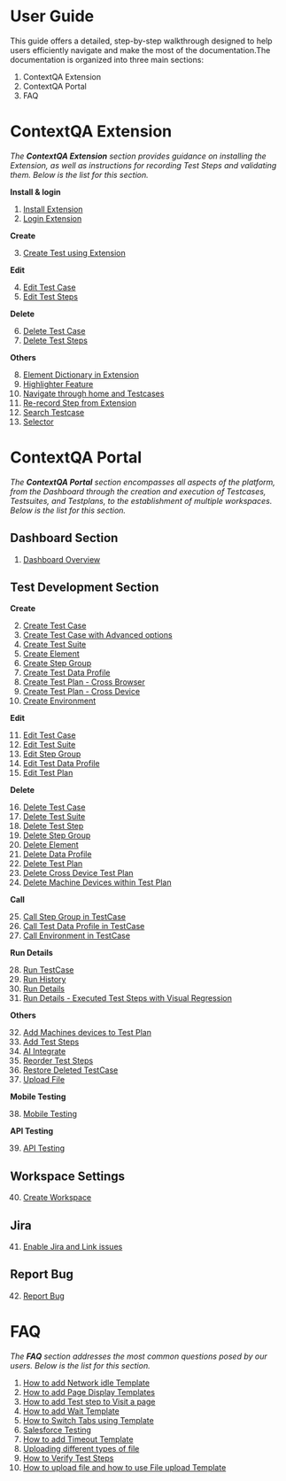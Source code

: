 
# **User Guide**

This guide offers a detailed, step-by-step walkthrough designed to help users efficiently navigate and make the most of the documentation.The documentation is organized into three main sections:

1. ContextQA Extension
2. ContextQA Portal 
3. FAQ


# **ContextQA Extension** 
    
*The **ContextQA Extension** section provides guidance on installing the Extension, as well as instructions for recording Test Steps and validating them. Below is the list for this section.*


**Install & login**  
    
1. [Install Extension](./../02-ContextQA-Extension/01-Install-&-Login/Install-extension.md)
2. [Login Extension](./../02-ContextQA-Extension/01-Install-&-Login/Login-Extension.md) 


**Create**  
    
3. [Create Test using Extension](./../02-ContextQA-Extension/02-Create/create-a-test-case-in-chrome-extension.md)

**Edit**  
    
4. [Edit Test Case](./../02-ContextQA-Extension/03-Edit/Edit-Test-Case.md)
5. [Edit Test Steps](./../02-ContextQA-Extension/03-Edit/Edit-Test-Steps.md)

**Delete**  
   
6. [Delete Test Case](./../02-ContextQA-Extension/04-Delete/delete-test-case.md)
7. [Delete Test Steps](./../02-ContextQA-Extension/04-Delete/delete-test-steps.md)

**Others**  
   
8. [Element Dictionary in Extension](./../02-ContextQA-Extension/05-Others/Element-Directory-in-Extension.md)  
9. [Highlighter Feature](./../02-ContextQA-Extension/05-Others/highlighter-feature.md)  
10. [Navigate through home and Testcases](./../02-ContextQA-Extension/05-Others/navigate-through-home-and-testcases-in-the-contextqa-extension.md)  
11. [Re-record Step from Extension](./../02-ContextQA-Extension/05-Others/re-record-step-from-extension.md)  
12. [Search Testcase](./../02-ContextQA-Extension/05-Others/search-test-case.md)  
13. [Selector](./../02-ContextQA-Extension/05-Others/selector.md)  


# **ContextQA Portal**

*The **ContextQA Portal** section encompasses all aspects of the platform, from the Dashboard through the creation and execution of Testcases, Testsuites, and Testplans, to the establishment of multiple workspaces. Below is the list for this section.*


## **Dashboard Section**  

1. [Dashboard Overview](./../03-ContextQA-Portal/01-Dashboard-section/1.1-Dashboard-Overview.md)  

## **Test Development Section**  
    
**Create**  

2. [Create Test Case](./../03-ContextQA-Portal/02-Test-Development-Section/01-Create/1.1-create-test-case.md)  
3. [Create Test Case with Advanced options](./../03-ContextQA-Portal/02-Test-Development-Section/01-Create/1.2-create-test-case-with-advanced-options.md)  
4. [Create Test Suite](./../03-ContextQA-Portal/02-Test-Development-Section/01-Create/1.3-create-test-suite.md)  
5. [Create Element](./../03-ContextQA-Portal/02-Test-Development-Section/01-Create/1.4-create-element.md)  
6. [Create Step Group](./../03-ContextQA-Portal/02-Test-Development-Section/01-Create/1.5-Create-step-group.md)  
7. [Create Test Data Profile](./../03-ContextQA-Portal/02-Test-Development-Section/01-Create/1.6-create-test-data-profile.md)  
8. [Create Test Plan - Cross Browser](./../03-ContextQA-Portal/02-Test-Development-Section/01-Create/1.7-create-test-plan-Cross_browser.md)  
9. [Create Test Plan - Cross Device](./../03-ContextQA-Portal/02-Test-Development-Section/01-Create/1.8-create-test-plan-cross-device.md)  
10. [Create Environment](./../03-ContextQA-Portal/02-Test-Development-Section/01-Create/1.9-create-environment.md)  

**Edit**  

11. [Edit Test Case](./../03-ContextQA-Portal/02-Test-Development-Section/02-Edit/2.1-edit-test-case.md)  
12. [Edit Test Suite](./../03-ContextQA-Portal/02-Test-Development-Section/02-Edit/2.2-edit-test-suite.md) 
13. [Edit Step Group](./../03-ContextQA-Portal/02-Test-Development-Section/02-Edit/2.3-edit-step-group.md)   
14. [Edit Test Data Profile](./../03-ContextQA-Portal/02-Test-Development-Section/02-Edit/2.4-edit-test-data-profile.md)  
15. [Edit Test Plan](./../03-ContextQA-Portal/02-Test-Development-Section/02-Edit/2.5-edit-test-plan.md)  

**Delete** 

16. [Delete Test Case](./../03-ContextQA-Portal/02-Test-Development-Section/03-Delete/3.1-delete-test-case.md)  
17. [Delete Test Suite](./../03-ContextQA-Portal/02-Test-Development-Section/03-Delete/3.2-delete-test-suite.md)  
18. [Delete Test Step](./../03-ContextQA-Portal/02-Test-Development-Section/03-Delete/3.3-delete-test-step.md)  
19. [Delete Step Group](./../03-ContextQA-Portal/02-Test-Development-Section/03-Delete/3.4-delete-step-group.md)  
20. [Delete Element](./../03-ContextQA-Portal/02-Test-Development-Section/03-Delete/3.5-delete-element.md)  
21. [Delete Data Profile](./../03-ContextQA-Portal/02-Test-Development-Section/03-Delete/3.6-delete-data-profile.md)  
22. [Delete Test Plan](./../03-ContextQA-Portal/02-Test-Development-Section/03-Delete/3.7-delete-test-plan.md)  
23. [Delete Cross Device Test Plan](./../03-ContextQA-Portal/02-Test-Development-Section/03-Delete/3.8-delete-cross-device-test-plan.md)  
24. [Delete Machine Devices within Test Plan](./../03-ContextQA-Portal/02-Test-Development-Section/03-Delete/3.9-delete-machine-devices-within-test-plan.md)  



**Call**  

25. [Call Step Group in TestCase](./../03-ContextQA-Portal/02-Test-Development-Section/04-Call/4.1-Call-step-group-in-test-case.md)  
26. [Call Test Data Profile in TestCase](./../03-ContextQA-Portal/02-Test-Development-Section/04-Call/4.2-Call-Test-Data-Profile-in-Testcase.md)  
27. [Call Environment in TestCase](./../03-ContextQA-Portal/02-Test-Development-Section/04-Call/4.3-Call-Environment-in-Testcase.md) 

**Run Details**  

28. [Run TestCase](./../03-ContextQA-Portal/02-Test-Development-Section/05-Run-Details/5.1-run-test-case.md)  
29. [Run History](./../03-ContextQA-Portal/02-Test-Development-Section/05-Run-Details/5.2-run-history.md)  
30. [Run Details](./../03-ContextQA-Portal/02-Test-Development-Section/05-Run-Details/5.3-run-details.md)  
31. [Run Details - Executed Test Steps with Visual Regression](./../03-ContextQA-Portal/02-Test-Development-Section/05-Run-Details/5.4-run-details-Executed-Test-Steps-with-visual-regression.md)  


**Others**  

32. [Add Machines devices to Test Plan](./../03-ContextQA-Portal/02-Test-Development-Section/06-Others/Add-machines-devices-to-test-plan.md)  
33. [Add Test Steps](./../03-ContextQA-Portal/02-Test-Development-Section/06-Others/add-test-steps.md)  
34. [AI Integrate](./../03-ContextQA-Portal/02-Test-Development-Section/06-Others/AI-Integrate.md)  
35. [Reorder Test Steps](./../03-ContextQA-Portal/02-Test-Development-Section/06-Others/reorder-test-steps.md)  
36. [Restore Deleted TestCase](./../03-ContextQA-Portal/02-Test-Development-Section/06-Others/restore-deleted-testcases.md)  
37. [Upload File](./../03-ContextQA-Portal/02-Test-Development-Section/06-Others/Upload_file.md)  


**Mobile Testing**   
        
38. [Mobile Testing](./../03-ContextQA-Portal/03-Mobile-testing/mobile-testing.md)

**API Testing**  
    
39. [API Testing](./../03-ContextQA-Portal/04-API-Testing/api-testing.md)

## **Workspace Settings**  
    
40. [Create Workspace](./../03-ContextQA-Portal/06-Workspace-settings/Create-workspace.md)

## **Jira**  
    
41. [Enable Jira and Link issues](./../03-ContextQA-Portal/07-Jira/Enable-Jira-&-link-issues.md)

## **Report Bug**  
    
42. [Report Bug](./../03-ContextQA-Portal/07-Report-Bug/Report-Bug.md)  

  
# **FAQ**

*The **FAQ** section addresses the most common questions posed by our users. Below is the list for this section.*


1.  [How to add Network idle Template](./../04-FAQ/how-to-add-network-idle-template.md)
2.  [How to add Page Display Templates](./../04-FAQ/how-to-add-page-display-templates.md)  
3.  [How to add Test step to Visit a page](./../04-FAQ/how-to-add-test-step-to-visit-a-page.md)
4.  [How to add Wait Template](./../04-FAQ/how-to-add-wait-template.md)
5.  [How to Switch Tabs using Template](./..04-FAQ/how-to-switch-tabs-using-template.md) 
6.  [Salesforce Testing](./../04-FAQ/how-to-test-salesforce.md)
7.  [How to add Timeout Template](./../04-FAQ/timeout-template.md)
8.  [Uploading different types of file](./../04-FAQ/uploading-types-of-file.md)
9.  [How to Verify Test Steps](./../04-FAQ/verify-test-steps.md)
10. [How to upload file and how to use File upload Template](./../04-FAQ/How-to-upload-file.md)